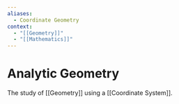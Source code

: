 ```yaml
---
aliases:
  - Coordinate Geometry
context:
  - "[[Geometry]]"
  - "[[Mathematics]]"
---
```


# Analytic Geometry

The study of [[Geometry]] using a [[Coordinate System]].
